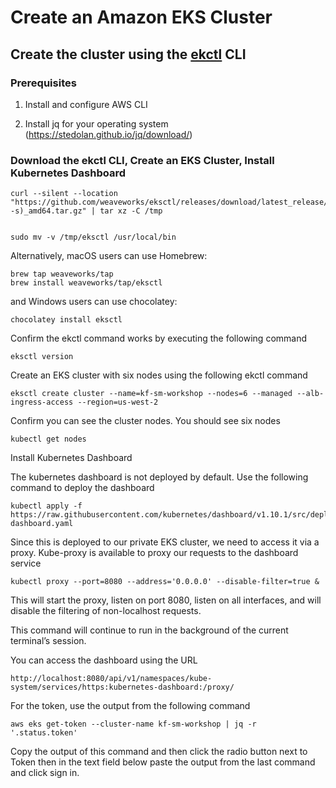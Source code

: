 # Create an Amazon EKS Cluster

## Create the cluster using the [ekctl](https://eksctl.io/) CLI

### Prerequisites

1. Install and configure AWS CLI 

2. Install jq for your operating system
(https://stedolan.github.io/jq/download/)



### Download the ekctl CLI, Create an EKS Cluster, Install Kubernetes Dashboard

``` 
curl --silent --location "https://github.com/weaveworks/eksctl/releases/download/latest_release/eksctl_$(uname -s)_amd64.tar.gz" | tar xz -C /tmp


sudo mv -v /tmp/eksctl /usr/local/bin

```

Alternatively, macOS users can use Homebrew:

```
brew tap weaveworks/tap
brew install weaveworks/tap/eksctl
```
and Windows users can use chocolatey:

```
chocolatey install eksctl
```

Confirm the ekctl command works by executing the following command

```
eksctl version
```

Create an EKS cluster with six nodes using the following ekctl command

```
eksctl create cluster --name=kf-sm-workshop --nodes=6 --managed --alb-ingress-access --region=us-west-2
```

Confirm you can see the cluster nodes. You should see six nodes

```
kubectl get nodes

```
Install Kubernetes Dashboard

The kubernetes dashboard is not deployed by default. Use the following command to deploy the dashboard

```
kubectl apply -f https://raw.githubusercontent.com/kubernetes/dashboard/v1.10.1/src/deploy/recommended/kubernetes-dashboard.yaml

```
Since this is deployed to our private EKS cluster, we need to access it via a proxy. Kube-proxy is available to proxy our requests to the dashboard service

```
kubectl proxy --port=8080 --address='0.0.0.0' --disable-filter=true &

```

This will start the proxy, listen on port 8080, listen on all interfaces, and will disable the filtering of non-localhost requests.

This command will continue to run in the background of the current terminal’s session.

You can access the dashboard using the URL

```
http://localhost:8080/api/v1/namespaces/kube-system/services/https:kubernetes-dashboard:/proxy/

```

For the token, use the output from the following command 

```
aws eks get-token --cluster-name kf-sm-workshop | jq -r '.status.token'

```

Copy the output of this command and then click the radio button next to Token then in the text field below paste the output from the last command and click sign in.




  



